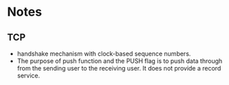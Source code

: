 # Notes

## TCP
- handshake mechanism with clock-based sequence numbers.
- The purpose of push function and the PUSH flag is to push data through from the sending user to the receiving user.  It does not provide a record service.
